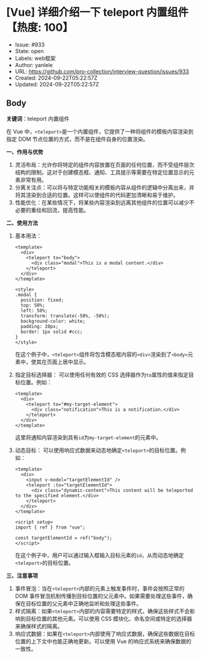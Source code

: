 # [Vue] 详细介绍一下 teleport 内置组件【热度: 100】

- Issue: #933
- State: open
- Labels: web框架
- Author: yanlele
- URL: https://github.com/pro-collection/interview-question/issues/933
- Created: 2024-09-22T05:22:57Z
- Updated: 2024-09-22T05:22:57Z

## Body

**关键词**：teleport 内置组件

在 Vue 中，`<teleport>`是一个内置组件，它提供了一种将组件的模板内容渲染到指定 DOM 节点位置的方式，而不是在组件自身的位置渲染。

**一、作用与优势**

1. 灵活布局：允许你将特定的组件内容放置在页面的任何位置，而不受组件层次结构的限制。这对于创建模态框、通知、工具提示等需要在特定位置显示的元素非常有用。
2. 分离关注点：可以将与特定功能相关的模板内容从组件的逻辑中分离出来，并将其渲染到合适的位置。这样可以使组件的代码更加清晰和易于维护。
3. 性能优化：在某些情况下，将某些内容渲染到远离其他组件的位置可以减少不必要的重绘和回流，提高性能。

**二、使用方法**

1. 基本用法：

   ```vue
   <template>
     <div>
       <teleport to="body">
         <div class="modal">This is a modal content.</div>
       </teleport>
     </div>
   </template>

   <style>
   .modal {
     position: fixed;
     top: 50%;
     left: 50%;
     transform: translate(-50%, -50%);
     background-color: white;
     padding: 20px;
     border: 1px solid #ccc;
   }
   </style>
   ```

   在这个例子中，`<teleport>`组件将包含模态框内容的`<div>`渲染到了`<body>`元素中，使其在页面上居中显示。

2. 指定目标选择器：
   可以使用任何有效的 CSS 选择器作为`to`属性的值来指定目标位置。例如：

   ```vue
   <template>
     <div>
       <teleport to="#my-target-element">
         <div class="notification">This is a notification.</div>
       </teleport>
     </div>
   </template>
   ```

   这里将通知内容渲染到具有`id`为`my-target-element`的元素中。

3. 动态目标：
   可以使用响应式数据来动态地确定`<teleport>`的目标位置。例如：

   ```vue
   <template>
     <div>
       <input v-model="targetElementId" />
       <teleport :to="targetElementId">
         <div class="dynamic-content">This content will be teleported to the specified element.</div>
       </teleport>
     </div>
   </template>

   <script setup>
   import { ref } from "vue";

   const targetElementId = ref("body");
   </script>
   ```

   在这个例子中，用户可以通过输入框输入目标元素的`id`，从而动态地确定`<teleport>`的目标位置。

**三、注意事项**

1. 事件冒泡：当在`<teleport>`内部的元素上触发事件时，事件会按照正常的 DOM 事件冒泡机制传播到目标位置的父元素中。如果需要处理这些事件，确保在目标位置的父元素中正确地监听和处理这些事件。
2. 样式隔离：如果`<teleport>`内部的内容需要特定的样式，确保这些样式不会影响到目标位置的其他元素。可以使用 CSS 模块化、命名空间或特定的选择器来确保样式的隔离。
3. 响应式数据：如果在`<teleport>`内部使用了响应式数据，确保这些数据在目标位置的上下文中也能正确地更新。可以使用 Vue 的响应式系统来确保数据的一致性。

